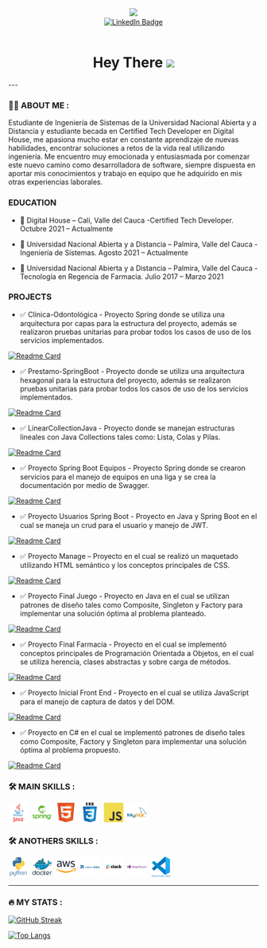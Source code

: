 <div id="header" align="center">
  <img src="https://media.giphy.com/media/wW299tVfoDhl3SVkYx/giphy.gif" width="300"/>
</div>
<div id="badges" align="center">
  <a href="https://www.linkedin.com/in/lorena-sánchez-913090201">
      <img src="https://img.shields.io/badge/LinkedIn-blue?style=for-the-badge&logo=linkedin&logoColor=white" alt="LinkedIn Badge"/>
  </a>
</div>
<div id="viewers" align="center">
<img src="https://komarev.com/ghpvc/?username=Lorena690&style=flat-square&color=blue" alt=""/>
</div>
<div id="viewers" align="center">
<h1>
  Hey There
  <img src="https://media.giphy.com/media/hvRJCLFzcasrR4ia7z/giphy.gif" width="30px"/>
</h1>
</div>
---

### :woman_technologist: ABOUT ME :
Estudiante de Ingeniería de Sistemas de la Universidad Nacional Abierta y a Distancia y estudiante becada en Certified Tech Developer en Digital House, me apasiona mucho estar en constante aprendizaje de nuevas habilidades, encontrar soluciones a retos de la vida real utilizando ingeniería. Me encuentro muy emocionada y entusiasmada por comenzar este nuevo camino como desarrolladora de software, siempre dispuesta en aportar mis conocimientos y trabajo en equipo que he adquirido en mis otras experiencias laborales.

### EDUCATION

- :book: Digital House – Cali, Valle del Cauca
-Certified Tech Developer. Octubre 2021 – Actualmente 

- :book: Universidad Nacional Abierta y a Distancia – Palmira, Valle del Cauca
-Ingeniería de Sistemas. Agosto 2021 – Actualmente

- :book: Universidad Nacional Abierta y a Distancia – Palmira, Valle del Cauca 
-Tecnología en Regencia de Farmacia. Julio 2017 – Marzo 2021 

### PROJECTS

- :white_check_mark: Clinica-Odontológica - Proyecto Spring donde se utiliza una arquitectura por capas para la estructura del proyecto, además se realizaron pruebas unitarias para probar todos los casos de uso de los servicios implementados.

[![Readme Card](https://github-readme-stats.vercel.app/api/pin/?username=Lorena690&repo=Clinica-Odontologica&theme=dracula)](https://github.com/Lorena690/Clinica-Odontologica)

- :white_check_mark: Prestamo-SpringBoot - Proyecto donde se utiliza una arquitectura hexagonal para la estructura del proyecto, además se realizaron pruebas unitarias para probar todos los casos de uso de los servicios implementados.

[![Readme Card](https://github-readme-stats.vercel.app/api/pin/?username=Lorena690&repo=Prestamo-SpringBoot&theme=dracula)](https://github.com/Lorena690/Prestamo-SpringBoot)

- :white_check_mark: LinearCollectionJava - Proyecto donde se manejan estructuras lineales con Java Collections tales como: Lista, Colas y Pilas.

[![Readme Card](https://github-readme-stats.vercel.app/api/pin/?username=Lorena690&repo=LinearCollectionJava&theme=dracula)](https://github.com/Lorena690/LinearCollectionJava)

- :white_check_mark: Proyecto Spring Boot Equipos - Proyecto Spring donde se crearon servicios para el manejo de equipos en una liga y se crea la documentación por medio de Swagger.

[![Readme Card](https://github-readme-stats.vercel.app/api/pin/?username=Lorena690&repo=Spring-Boot-Equipos&theme=dracula)](https://github.com/Lorena690/Spring-Boot-Equipos)


- :white_check_mark: Proyecto Usuarios Spring Boot - Proyecto en Java y Spring Boot en el cual se maneja un crud para el usuario y manejo de JWT.

[![Readme Card](https://github-readme-stats.vercel.app/api/pin/?username=Lorena690&repo=Spring-Boot-Usuarios&theme=dracula)](https://github.com/Lorena690/Spring-Boot-Usuarios)


- :white_check_mark: Proyecto Manage – Proyecto en el cual se realizó un maquetado utilizando HTML semántico y los conceptos principales de CSS.

[![Readme Card](https://github-readme-stats.vercel.app/api/pin/?username=Lorena690&repo=ProyectoHTML&theme=dracula)](https://github.com/Lorena690/ProyectoHTML)


- :white_check_mark: Proyecto Final Juego - Proyecto en Java en el cual se utilizan patrones de diseño tales como Composite, Singleton y Factory para implementar una solución óptima al problema planteado.


[![Readme Card](https://github-readme-stats.vercel.app/api/pin/?username=Lorena690&repo=ProyectoFinalJuego&theme=dracula)](https://github.com/Lorena690/ProyectoFinalJuego)


- :white_check_mark: Proyecto Final Farmacia - Proyecto en el cual se implementó conceptos principales de Programación Orientada a Objetos, en el cual se utiliza herencia, clases abstractas y sobre carga de métodos.

[![Readme Card](https://github-readme-stats.vercel.app/api/pin/?username=Lorena690&repo=ProyectoFinalFarmacia&theme=dracula)](https://github.com/Lorena690/ProyectoFinalFarmacia)


- :white_check_mark: Proyecto Inicial Front End - Proyecto en el cual se utiliza JavaScript para el manejo de captura de datos y del DOM.

[![Readme Card](https://github-readme-stats.vercel.app/api/pin/?username=Lorena690&repo=ProyectoInicialFrontEnd&theme=dracula)](https://github.com/Lorena690/ProyectoInicialFrontEnd)


- :white_check_mark: Proyecto en C# en el cual se implementó patrones de diseño tales como Composite, Factory y Singleton para implementar una solución óptima al problema propuesto.

[![Readme Card](https://github-readme-stats.vercel.app/api/pin/?username=Lorena690&repo=ProyectoSpaMascotas&theme=dracula)](https://github.com/Lorena690/ProyectoSpaMascotas)


### :hammer_and_wrench: MAIN SKILLS :
<div>
  <img src="https://github.com/devicons/devicon/blob/master/icons/java/java-original-wordmark.svg" title="Java" alt="Java" width="40" height="40"/>&nbsp;
  <img src="https://github.com/devicons/devicon/blob/master/icons/spring/spring-original-wordmark.svg" title="Spring" alt="Spring" width="40" height="40"/>&nbsp;
  <img src="https://github.com/devicons/devicon/blob/master/icons/html5/html5-original.svg" title="HTML5" alt="HTML" width="40" height="40"/>&nbsp;
  <img src="https://github.com/devicons/devicon/blob/master/icons/css3/css3-original-wordmark.svg" title="CSS" alt="CSS" width="40" height="40"/>&nbsp;
  <img src="https://github.com/devicons/devicon/blob/master/icons/javascript/javascript-original.svg" title="JavaScript" alt="JavaScript" width="40"      height="40"/>&nbsp;
  <img src="https://github.com/devicons/devicon/blob/master/icons/mysql/mysql-original-wordmark.svg" title="MySQL" alt="MySQL" width="40" height="40"/>&nbsp;
  </div>

### :hammer_and_wrench: ANOTHERS SKILLS :

<div>
  <img src="https://github.com/devicons/devicon/blob/master/icons/python/python-original-wordmark.svg" title="Python" alt="Python" width="40" height="40"/>&nbsp;
  <img src="https://github.com/devicons/devicon/blob/master/icons/docker/docker-original-wordmark.svg" title="Docker" alt="Docker" width="40" height="40"/>&nbsp;
  <img src="https://github.com/devicons/devicon/blob/master/icons/amazonwebservices/amazonwebservices-original-wordmark.svg" title="AWS" alt="AWS" width="40"     height="40"/>&nbsp;
  <img src="https://github.com/devicons/devicon/blob/master/icons/intellij/intellij-original-wordmark.svg" title="IDEA" alt="IDEA" width="40" height="40"/>&nbsp;
  <img src="https://github.com/devicons/devicon/blob/master/icons/slack/slack-original-wordmark.svg" title="Slack" alt="Slack" width="40" height="40"/>&nbsp;
  <img src="https://github.com/devicons/devicon/blob/master/icons/visualstudio/visualstudio-plain-wordmark.svg" title="Visual" alt="Visual" width="40" height="40"/>&nbsp;
  <img src="https://github.com/devicons/devicon/blob/master/icons/vscode/vscode-original-wordmark.svg" title="VSCode" alt="VSCode" width="40" height="40"/>&nbsp;
</div>

---

### :fire: MY STATS :
[![GitHub Streak](http://github-readme-streak-stats.herokuapp.com?user=Lorena690&theme=dark&date_format=M%20j%5B%2C%20Y%5D)](https://git.io/streak-stats)


[![Top Langs](https://github-readme-stats.vercel.app/api/top-langs/?username=Lorena690&exclude_repo=LSFront1,ExamenPractico1,PrimerExamenII,primerensayo,ProyectoHTML,ProyectoFinalFarmacia,ProyectoSpaMascotas&layout=compact)](https://github.com/Lorena690/github-readme-stats)
